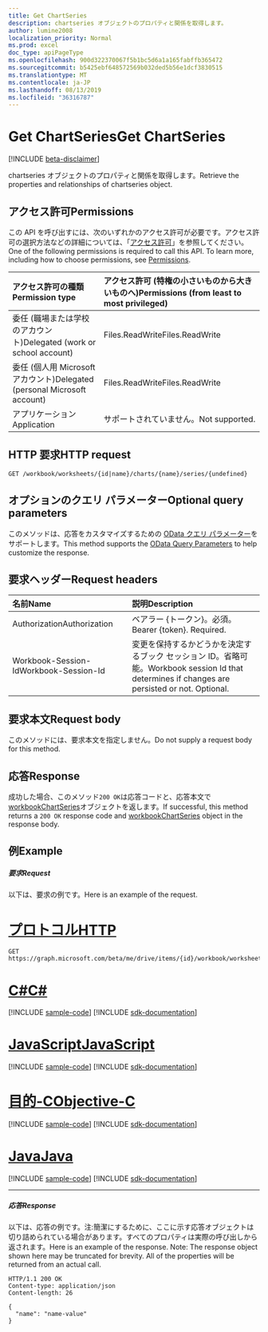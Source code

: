 ```yaml
---
title: Get ChartSeries
description: chartseries オブジェクトのプロパティと関係を取得します。
author: lumine2008
localization_priority: Normal
ms.prod: excel
doc_type: apiPageType
ms.openlocfilehash: 900d322370067f5b1bc5d6a1a165fabffb365472
ms.sourcegitcommit: b5425ebf648572569b032ded5b56e1dcf3830515
ms.translationtype: MT
ms.contentlocale: ja-JP
ms.lasthandoff: 08/13/2019
ms.locfileid: "36316787"
---
```

# <a name="get-chartseries"></a><span data-ttu-id="7deb1-103">Get ChartSeries</span><span class="sxs-lookup"><span data-stu-id="7deb1-103">Get ChartSeries</span></span>

[!INCLUDE [beta-disclaimer](../../includes/beta-disclaimer.md)]

<span data-ttu-id="7deb1-104">chartseries オブジェクトのプロパティと関係を取得します。</span><span class="sxs-lookup"><span data-stu-id="7deb1-104">Retrieve the properties and relationships of chartseries object.</span></span>
## <a name="permissions"></a><span data-ttu-id="7deb1-105">アクセス許可</span><span class="sxs-lookup"><span data-stu-id="7deb1-105">Permissions</span></span>
<span data-ttu-id="7deb1-p101">この API を呼び出すには、次のいずれかのアクセス許可が必要です。アクセス許可の選択方法などの詳細については、「[アクセス許可](/graph/permissions-reference)」を参照してください。</span><span class="sxs-lookup"><span data-stu-id="7deb1-p101">One of the following permissions is required to call this API. To learn more, including how to choose permissions, see [Permissions](/graph/permissions-reference).</span></span>

|<span data-ttu-id="7deb1-108">アクセス許可の種類</span><span class="sxs-lookup"><span data-stu-id="7deb1-108">Permission type</span></span>      | <span data-ttu-id="7deb1-109">アクセス許可 (特権の小さいものから大きいものへ)</span><span class="sxs-lookup"><span data-stu-id="7deb1-109">Permissions (from least to most privileged)</span></span>              |
|:--------------------|:---------------------------------------------------------|
|<span data-ttu-id="7deb1-110">委任 (職場または学校のアカウント)</span><span class="sxs-lookup"><span data-stu-id="7deb1-110">Delegated (work or school account)</span></span> | <span data-ttu-id="7deb1-111">Files.ReadWrite</span><span class="sxs-lookup"><span data-stu-id="7deb1-111">Files.ReadWrite</span></span>    |
|<span data-ttu-id="7deb1-112">委任 (個人用 Microsoft アカウント)</span><span class="sxs-lookup"><span data-stu-id="7deb1-112">Delegated (personal Microsoft account)</span></span> | <span data-ttu-id="7deb1-113">Files.ReadWrite</span><span class="sxs-lookup"><span data-stu-id="7deb1-113">Files.ReadWrite</span></span>    |
|<span data-ttu-id="7deb1-114">アプリケーション</span><span class="sxs-lookup"><span data-stu-id="7deb1-114">Application</span></span> | <span data-ttu-id="7deb1-115">サポートされていません。</span><span class="sxs-lookup"><span data-stu-id="7deb1-115">Not supported.</span></span> |

## <a name="http-request"></a><span data-ttu-id="7deb1-116">HTTP 要求</span><span class="sxs-lookup"><span data-stu-id="7deb1-116">HTTP request</span></span>
<!-- { "blockType": "ignored" } -->
```http
GET /workbook/worksheets/{id|name}/charts/{name}/series/{undefined}
```
## <a name="optional-query-parameters"></a><span data-ttu-id="7deb1-117">オプションのクエリ パラメーター</span><span class="sxs-lookup"><span data-stu-id="7deb1-117">Optional query parameters</span></span>
<span data-ttu-id="7deb1-118">このメソッドは、応答をカスタマイズするための [OData クエリ パラメーター](https://developer.microsoft.com/graph/docs/concepts/query_parameters)をサポートします。</span><span class="sxs-lookup"><span data-stu-id="7deb1-118">This method supports the [OData Query Parameters](https://developer.microsoft.com/graph/docs/concepts/query_parameters) to help customize the response.</span></span>

## <a name="request-headers"></a><span data-ttu-id="7deb1-119">要求ヘッダー</span><span class="sxs-lookup"><span data-stu-id="7deb1-119">Request headers</span></span>
| <span data-ttu-id="7deb1-120">名前</span><span class="sxs-lookup"><span data-stu-id="7deb1-120">Name</span></span>      |<span data-ttu-id="7deb1-121">説明</span><span class="sxs-lookup"><span data-stu-id="7deb1-121">Description</span></span>|
|:----------|:----------|
| <span data-ttu-id="7deb1-122">Authorization</span><span class="sxs-lookup"><span data-stu-id="7deb1-122">Authorization</span></span>  | <span data-ttu-id="7deb1-p102">ベアラー {トークン}。必須。</span><span class="sxs-lookup"><span data-stu-id="7deb1-p102">Bearer {token}. Required.</span></span> |
| <span data-ttu-id="7deb1-125">Workbook-Session-Id</span><span class="sxs-lookup"><span data-stu-id="7deb1-125">Workbook-Session-Id</span></span>  | <span data-ttu-id="7deb1-p103">変更を保持するかどうかを決定するブック セッション ID。省略可能。</span><span class="sxs-lookup"><span data-stu-id="7deb1-p103">Workbook session Id that determines if changes are persisted or not. Optional.</span></span>|

## <a name="request-body"></a><span data-ttu-id="7deb1-128">要求本文</span><span class="sxs-lookup"><span data-stu-id="7deb1-128">Request body</span></span>
<span data-ttu-id="7deb1-129">このメソッドには、要求本文を指定しません。</span><span class="sxs-lookup"><span data-stu-id="7deb1-129">Do not supply a request body for this method.</span></span>

## <a name="response"></a><span data-ttu-id="7deb1-130">応答</span><span class="sxs-lookup"><span data-stu-id="7deb1-130">Response</span></span>

<span data-ttu-id="7deb1-131">成功した場合、このメソッド`200 OK`は応答コードと、応答本文で[workbookChartSeries](../resources/workbookchartseries.md)オブジェクトを返します。</span><span class="sxs-lookup"><span data-stu-id="7deb1-131">If successful, this method returns a `200 OK` response code and [workbookChartSeries](../resources/workbookchartseries.md) object in the response body.</span></span>
## <a name="example"></a><span data-ttu-id="7deb1-132">例</span><span class="sxs-lookup"><span data-stu-id="7deb1-132">Example</span></span>
##### <a name="request"></a><span data-ttu-id="7deb1-133">要求</span><span class="sxs-lookup"><span data-stu-id="7deb1-133">Request</span></span>
<span data-ttu-id="7deb1-134">以下は、要求の例です。</span><span class="sxs-lookup"><span data-stu-id="7deb1-134">Here is an example of the request.</span></span>

# <a name="httptabhttp"></a>[<span data-ttu-id="7deb1-135">プロトコル</span><span class="sxs-lookup"><span data-stu-id="7deb1-135">HTTP</span></span>](#tab/http)
<!-- {
  "blockType": "request",
  "name": "get_chartseries"
}-->
```http
GET https://graph.microsoft.com/beta/me/drive/items/{id}/workbook/worksheets/{id|name}/charts/{name}/series/{undefined}
```
# <a name="ctabcsharp"></a>[<span data-ttu-id="7deb1-136">C#</span><span class="sxs-lookup"><span data-stu-id="7deb1-136">C#</span></span>](#tab/csharp)
[!INCLUDE [sample-code](../includes/snippets/csharp/get-chartseries-csharp-snippets.md)]
[!INCLUDE [sdk-documentation](../includes/snippets/snippets-sdk-documentation-link.md)]

# <a name="javascripttabjavascript"></a>[<span data-ttu-id="7deb1-137">JavaScript</span><span class="sxs-lookup"><span data-stu-id="7deb1-137">JavaScript</span></span>](#tab/javascript)
[!INCLUDE [sample-code](../includes/snippets/javascript/get-chartseries-javascript-snippets.md)]
[!INCLUDE [sdk-documentation](../includes/snippets/snippets-sdk-documentation-link.md)]

# <a name="objective-ctabobjc"></a>[<span data-ttu-id="7deb1-138">目的-C</span><span class="sxs-lookup"><span data-stu-id="7deb1-138">Objective-C</span></span>](#tab/objc)
[!INCLUDE [sample-code](../includes/snippets/objc/get-chartseries-objc-snippets.md)]
[!INCLUDE [sdk-documentation](../includes/snippets/snippets-sdk-documentation-link.md)]

# <a name="javatabjava"></a>[<span data-ttu-id="7deb1-139">Java</span><span class="sxs-lookup"><span data-stu-id="7deb1-139">Java</span></span>](#tab/java)
[!INCLUDE [sample-code](../includes/snippets/java/get-chartseries-java-snippets.md)]
[!INCLUDE [sdk-documentation](../includes/snippets/snippets-sdk-documentation-link.md)]

---

##### <a name="response"></a><span data-ttu-id="7deb1-140">応答</span><span class="sxs-lookup"><span data-stu-id="7deb1-140">Response</span></span>
<span data-ttu-id="7deb1-p104">以下は、応答の例です。注:簡潔にするために、ここに示す応答オブジェクトは切り詰められている場合があります。すべてのプロパティは実際の呼び出しから返されます。</span><span class="sxs-lookup"><span data-stu-id="7deb1-p104">Here is an example of the response. Note: The response object shown here may be truncated for brevity. All of the properties will be returned from an actual call.</span></span>
<!-- {
  "blockType": "response",
  "truncated": true,
  "@odata.type": "microsoft.graph.workbookChartSeries"
} -->
```http
HTTP/1.1 200 OK
Content-type: application/json
Content-length: 26

{
  "name": "name-value"
}
```

<!-- uuid: 8fcb5dbc-d5aa-4681-8e31-b001d5168d79
2015-10-25 14:57:30 UTC -->
<!--
{
  "type": "#page.annotation",
  "description": "Get ChartSeries",
  "keywords": "",
  "section": "documentation",
  "tocPath": "",
  "suppressions": [
  ]
}
-->
